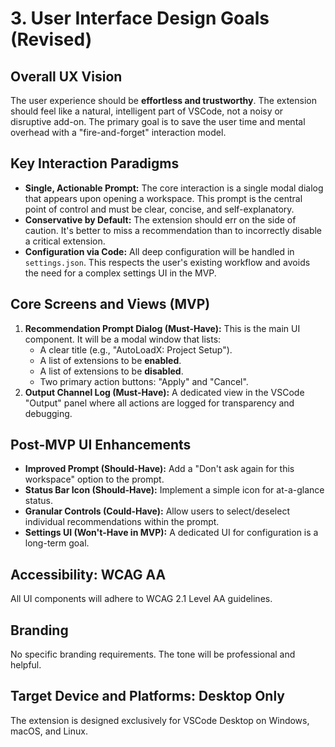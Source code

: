 # 3. User Interface Design Goals (Revised)

## Overall UX Vision

The user experience should be **effortless and trustworthy**. The extension should feel like a natural, intelligent part
of VSCode, not a noisy or disruptive add-on. The primary goal is to save the user time and mental overhead with a
"fire-and-forget" interaction model.

## Key Interaction Paradigms

- **Single, Actionable Prompt:** The core interaction is a single modal dialog that appears upon opening a workspace.
  This prompt is the central point of control and must be clear, concise, and self-explanatory.
- **Conservative by Default:** The extension should err on the side of caution. It's better to miss a recommendation
  than to incorrectly disable a critical extension.
- **Configuration via Code:** All deep configuration will be handled in `settings.json`. This respects the user's
  existing workflow and avoids the need for a complex settings UI in the MVP.

## Core Screens and Views (MVP)

1. **Recommendation Prompt Dialog (Must-Have):** This is the main UI component. It will be a modal window that lists:
    - A clear title (e.g., "AutoLoadX: Project Setup").
    - A list of extensions to be **enabled**.
    - A list of extensions to be **disabled**.
    - Two primary action buttons: "Apply" and "Cancel".
2. **Output Channel Log (Must-Have):** A dedicated view in the VSCode "Output" panel where all actions are logged for
    transparency and debugging.

## Post-MVP UI Enhancements

- **Improved Prompt (Should-Have):** Add a "Don't ask again for this workspace" option to the prompt.
- **Status Bar Icon (Should-Have):** Implement a simple icon for at-a-glance status.
- **Granular Controls (Could-Have):** Allow users to select/deselect individual recommendations within the prompt.
- **Settings UI (Won't-Have in MVP):** A dedicated UI for configuration is a long-term goal.

## Accessibility: WCAG AA

All UI components will adhere to WCAG 2.1 Level AA guidelines.

## Branding

No specific branding requirements. The tone will be professional and helpful.

## Target Device and Platforms: Desktop Only

The extension is designed exclusively for VSCode Desktop on Windows, macOS, and Linux.
